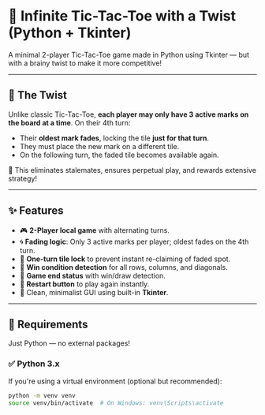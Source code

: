 # 🧠 Infinite Tic-Tac-Toe with a Twist (Python + Tkinter)

A minimal 2-player Tic-Tac-Toe game made in Python using Tkinter — but with a brainy twist to make it more competitive!

---

## 🔄 The Twist

Unlike classic Tic-Tac-Toe, **each player may only have 3 active marks on the board at a time**. On their 4th turn:
- Their **oldest mark fades**, locking the tile **just for that turn**.
- They must place the new mark on a different tile.
- On the following turn, the faded tile becomes available again.

🎯 This eliminates stalemates, ensures perpetual play, and rewards extensive strategy!

---

## ✨ Features

- 🎮 **2-Player local game** with alternating turns.
- 🌀 **Fading logic**: Only 3 active marks per player; oldest fades on the 4th turn.
- 🔐 **One-turn tile lock** to prevent instant re-claiming of faded spot.
- 🧠 **Win condition detection** for all rows, columns, and diagonals.
- 🎉 **Game end status** with win/draw detection.
- 🔁 **Restart button** to play again instantly.
- 🧼 Clean, minimalist GUI using built-in **Tkinter**.

---

## 🧰 Requirements

Just Python — no external packages!

### ✅ Python 3.x

If you're using a virtual environment (optional but recommended):

```bash
python -m venv venv
source venv/bin/activate  # On Windows: venv\Scripts\activate
